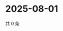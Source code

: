 # 2025-08-01

共 0 条

<!-- BEGIN ZHIHUVIDEO -->
<!-- 最后更新时间 Fri Aug 01 2025 03:13:32 GMT+0800 (China Standard Time) -->

<!-- END ZHIHUVIDEO -->
